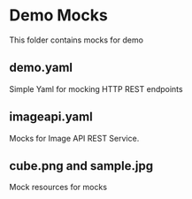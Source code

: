 # Demo Mocks

This folder contains mocks for demo

## demo.yaml

Simple Yaml for mocking HTTP REST endpoints

## imageapi.yaml

Mocks for Image API REST Service.

## cube.png and sample.jpg

Mock resources for mocks
